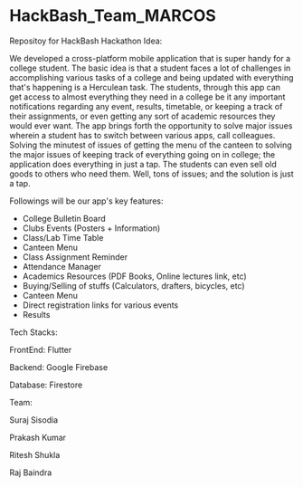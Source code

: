 # HackBash_Team_MARCOS
Repositoy for HackBash Hackathon
Idea:

We developed a cross-platform mobile application that is super handy for a college student. The basic idea is that a student faces a lot of challenges in accomplishing various tasks of a college and being updated with everything that's happening is a Herculean task. The students, through this app can get access to almost everything they need in a college be it any important notifications regarding any event, results, timetable, or keeping a track of their assignments, or even getting any sort of academic resources they would ever want. The app brings forth the opportunity to solve major issues wherein a student has to switch between various apps, call colleagues. Solving the minutest of issues of getting the menu of the canteen to solving the major issues of keeping track of everything going on in college; the application does everything in just a tap. The students can even sell old goods to others who need them. Well, tons of issues; and the solution is just a tap.

Followings will be our app's key features:
- College Bulletin Board
- Clubs Events (Posters + Information)
- Class/Lab Time Table
- Canteen Menu
- Class Assignment Reminder
- Attendance Manager
- Academics Resources (PDF Books, Online lectures link, etc)
- Buying/Selling of stuffs (Calculators, drafters, bicycles, etc)
- Canteen Menu
- Direct registration links for various events
- Results

Tech Stacks:

FrontEnd: Flutter

Backend: Google Firebase

Database: Firestore

Team:

Suraj Sisodia

Prakash Kumar

Ritesh Shukla

Raj Baindra

